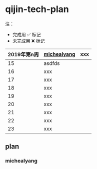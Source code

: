 # qijin-tech-plan

注：

* 完成用 ✅ 标记
* 未完成用 ❌ 标记


2019年第n周 | [michealyang](https://github.com/) | xxx
----- | ----- | -----
15 | asdfds |
16 | xxx | 
17 | xxx | 
18 | xxx | 
19 | xxx | 
20 | xxx | 
21 | xxx | 
22 | xxx | 
23 | xxx | 



## plan

### michealyang

###
